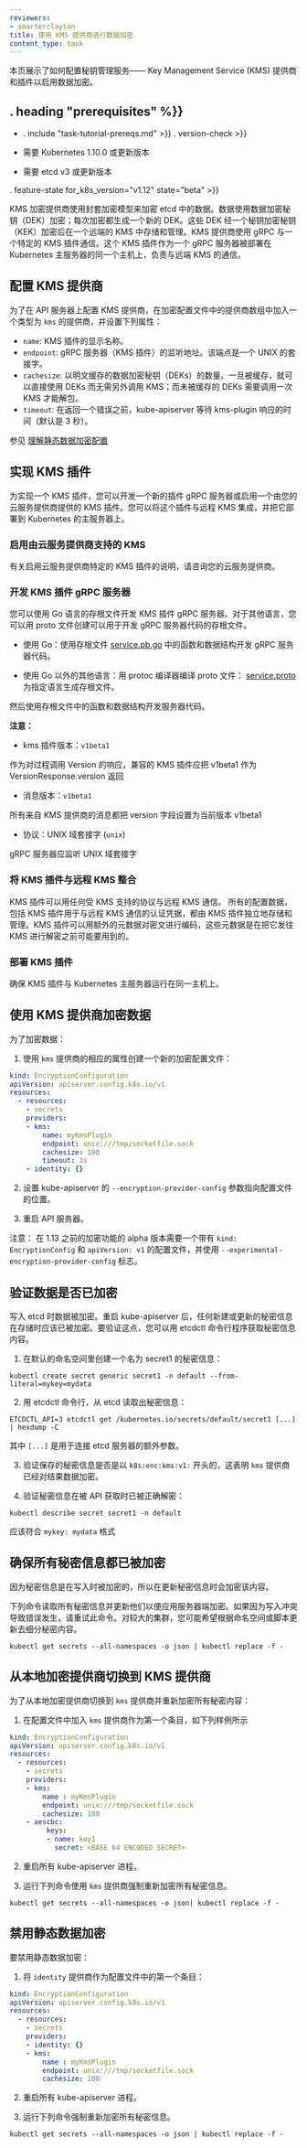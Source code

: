 ```yaml
---
reviewers:
- smarterclayton
title: 使用 KMS 提供商进行数据加密
content_type: task
---
```

<!-- ---
reviewers:
- smarterclayton
title: Using a KMS provider for data encryption
content_type: task
--- -->
<!-- overview -->
<!-- This page shows how to configure a Key Management Service (KMS) provider and plugin to enable secret data encryption. -->

本页展示了如何配置秘钥管理服务—— Key Management Service (KMS) 提供商和插件以启用数据加密。



## . heading "prerequisites" %}}


* . include "task-tutorial-prereqs.md" >}} . version-check >}}

<!-- * Kubernetes version 1.10.0 or later is required -->

* 需要 Kubernetes 1.10.0 或更新版本

<!-- * etcd v3 or later is required -->

* 需要 etcd v3 或更新版本

. feature-state for_k8s_version="v1.12" state="beta" >}}



<!-- steps -->

<!-- The KMS encryption provider uses an envelope encryption scheme to encrypt data in etcd. The data is encrypted using a data encryption key (DEK); a new DEK is generated for each encryption. The DEKs are encrypted with a key encryption key (KEK) that is stored and managed in a remote KMS. The KMS provider uses gRPC to communicate with a specific KMS 
plugin. The KMS plugin, which is implemented as a gRPC server and deployed on the same host(s) as the Kubernetes master(s), is responsible for all communication with the remote KMS. -->

KMS 加密提供商使用封套加密模型来加密 etcd 中的数据。数据使用数据加密秘钥（DEK）加密；每次加密都生成一个新的 DEK。这些 DEK 经一个秘钥加密秘钥（KEK）加密后在一个远端的 KMS 中存储和管理。KMS 提供商使用 gRPC 与一个特定的 KMS 插件通信。这个 KMS 插件作为一个 gRPC 服务器被部署在 Kubernetes 主服务器的同一个主机上，负责与远端 KMS 的通信。

<!-- ## Configuring the KMS provider -->

## 配置 KMS 提供商

<!-- To configure a KMS provider on the API server, include a provider of type ```kms``` in the providers array in the encryption configuration file and set the following properties: -->

为了在 API 服务器上配置 KMS 提供商，在加密配置文件中的提供商数组中加入一个类型为 ```kms``` 的提供商，并设置下列属性：

<!--   * `name`: Display name of the KMS plugin.
  * `endpoint`: Listen address of the gRPC server (KMS plugin). The endpoint is a UNIX domain socket.
  * `cachesize`: Number of data encryption keys (DEKs) to be cached in the clear. When cached, DEKs can be used without another call to the KMS; whereas DEKs that are not cached require a call to the KMS to unwrap.
  * `timeout`: How long should kube-apiserver wait for kms-plugin to respond before returning an error (default is 3 seconds). -->

  * `name`: KMS 插件的显示名称。
  * `endpoint`: gRPC 服务器（KMS 插件）的监听地址。该端点是一个 UNIX 的套接字。
  * `cachesize`: 以明文缓存的数据加密秘钥（DEKs）的数量。一旦被缓存，就可以直接使用 DEKs 而无需另外调用 KMS；而未被缓存的 DEKs 需要调用一次 KMS 才能解包。
  * `timeout`: 在返回一个错误之前，kube-apiserver 等待 kms-plugin 响应的时间（默认是 3 秒）。

<!-- See [Understanding the encryption at rest configuration.](/docs/tasks/administer-cluster/encrypt-data) -->

参见 [理解静态数据加密配置](/docs/tasks/administer-cluster/encrypt-data)

<!-- ## Implementing a KMS plugin -->

## 实现 KMS 插件

<!-- To implement a KMS plugin, you can develop a new plugin gRPC server or enable a KMS plugin already provided by your cloud provider. You then integrate the plugin with the remote KMS and deploy it on the Kubernetes master. -->

为实现一个 KMS 插件，您可以开发一个新的插件 gRPC 服务器或启用一个由您的云服务提供商提供的 KMS 插件。您可以将这个插件与远程 KMS 集成，并把它部署到 Kubernetes 的主服务器上。

<!-- ### Enabling the KMS supported by your cloud provider 
Refer to your cloud provider for instructions on enabling the cloud provider-specific KMS plugin. -->

### 启用由云服务提供商支持的 KMS
有关启用云服务提供商特定的 KMS 插件的说明，请咨询您的云服务提供商。

<!-- ### Developing a KMS plugin gRPC server
You can develop a KMS plugin gRPC server using a stub file available for Go. For other languages, you use a proto file to create a stub file that you can use to develop the gRPC server code. -->

### 开发 KMS 插件 gRPC 服务器
您可以使用 Go 语言的存根文件开发 KMS 插件 gRPC 服务器。对于其他语言，您可以用 proto 文件创建可以用于开发 gRPC 服务器代码的存根文件。

<!-- * Using Go: Use the functions and data structures in the stub file: [service.pb.go](https://github.com/kubernetes/kubernetes/blob/master/staging/src/k8s.io/apiserver/pkg/storage/value/encrypt/envelope/v1beta1/service.pb.go) to develop the gRPC server code  -->

* 使用 Go：使用存根文件 [service.pb.go](https://github.com/kubernetes/kubernetes/blob/master/staging/src/k8s.io/apiserver/pkg/storage/value/encrypt/envelope/v1beta1/service.pb.go) 中的函数和数据结构开发 gRPC 服务器代码。

<!-- * Using languages other than Go: Use the protoc compiler with the proto file: [service.proto](https://github.com/kubernetes/kubernetes/blob/master/staging/src/k8s.io/apiserver/pkg/storage/value/encrypt/envelope/v1beta1/service.proto) to generate a stub file for the specific language -->

* 使用 Go 以外的其他语言：用 protoc 编译器编译 proto 文件： [service.proto](https://github.com/kubernetes/kubernetes/blob/master/staging/src/k8s.io/apiserver/pkg/storage/value/encrypt/envelope/v1beta1/service.proto) 为指定语言生成存根文件。

<!-- Then use the functions and data structures in the stub file to develop the server code. -->

然后使用存根文件中的函数和数据结构开发服务器代码。

<!-- **Notes:** -->

**注意：**

<!-- * kms plugin version: `v1beta1`

In response to procedure call Version, a compatible KMS plugin should return v1beta1 as VersionResponse.version -->

* kms 插件版本：`v1beta1`

作为对过程调用 Version 的响应，兼容的 KMS 插件应把 v1beta1 作为 VersionResponse.version 返回

<!-- * message version: `v1beta1`

All messages from KMS provider have the version field set to current version v1beta1 -->

* 消息版本：`v1beta1`

所有来自 KMS 提供商的消息都把 version 字段设置为当前版本 v1beta1

<!-- * protocol: UNIX domain socket (`unix`)

The gRPC server should listen at UNIX domain socket -->

* 协议：UNIX 域套接字 (`unix`)

gRPC 服务器应监听 UNIX 域套接字

<!-- ### Integrating a KMS plugin with the remote KMS
The KMS plugin can communicate with the remote KMS using any protocol supported by the KMS.
All configuration data, including authentication credentials the KMS plugin uses to communicate with the remote KMS, 
are stored and managed by the KMS plugin independently. The KMS plugin can encode the ciphertext with additional metadata that may be required before sending it to the KMS for decryption. -->

### 将 KMS 插件与远程 KMS 整合
KMS 插件可以用任何受 KMS 支持的协议与远程 KMS 通信。
所有的配置数据，包括 KMS 插件用于与远程 KMS 通信的认证凭据，都由 KMS 插件独立地存储和管理。KMS 插件可以用额外的元数据对密文进行编码，这些元数据是在把它发往 KMS 进行解密之前可能要用到的。

<!-- ### Deploying the KMS plugin 
Ensure that the KMS plugin runs on the same host(s) as the Kubernetes master(s). -->

### 部署 KMS 插件
确保 KMS 插件与 Kubernetes 主服务器运行在同一主机上。

<!-- ## Encrypting your data with the KMS provider -->
## 使用 KMS 提供商加密数据

<!-- To encrypt the data: -->
为了加密数据：

<!-- 1. Create a new encryption configuration file using the appropriate properties for the `kms` provider: -->
1. 使用 `kms` 提供商的相应的属性创建一个新的加密配置文件：

```yaml
kind: EncryptionConfiguration
apiVersion: apiserver.config.k8s.io/v1
resources:
  - resources:
    - secrets
    providers:
    - kms:
        name: myKmsPlugin
        endpoint: unix:///tmp/socketfile.sock
        cachesize: 100
        timeout: 3s
    - identity: {}
```

<!-- 2. Set the `--encryption-provider-config` flag on the kube-apiserver to point to the location of the configuration file. -->
2. 设置 kube-apiserver 的 `--encryption-provider-config` 参数指向配置文件的位置。
<!-- 3. Restart your API server. -->
3. 重启 API 服务器。

<!-- Note:
The alpha version of the encryption feature prior to 1.13 required a config file with
`kind: EncryptionConfig` and `apiVersion: v1`, and used the `--experimental-encryption-provider-config` flag. -->

注意：
在 1.13 之前的加密功能的 alpha 版本需要一个带有 `kind: EncryptionConfig` 和 `apiVersion: v1` 的配置文件，并使用 `--experimental-encryption-provider-config` 标志。

<!-- ## Verifying that the data is encrypted
Data is encrypted when written to etcd. After restarting your kube-apiserver, any newly created or updated secret should be encrypted when stored. To verify, you can use the etcdctl command line program to retrieve the contents of your secret. -->

## 验证数据是否已加密
写入 etcd 时数据被加密。重启 kube-apiserver 后，任何新建或更新的秘密信息在存储时应该已被加密。要验证这点，您可以用 etcdctl 命令行程序获取秘密信息内容。 

<!-- 1. Create a new secret called secret1 in the default namespace: -->
1. 在默认的命名空间里创建一个名为 secret1 的秘密信息：
```
kubectl create secret generic secret1 -n default --from-literal=mykey=mydata
```
<!-- 2. Using the etcdctl command line, read that secret out of etcd: -->
2. 用 etcdctl 命令行，从 etcd 读取出秘密信息：
```
ETCDCTL_API=3 etcdctl get /kubernetes.io/secrets/default/secret1 [...] | hexdump -C
```
 <!-- where `[...]` must be the additional arguments for connecting to the etcd server. -->
 其中 `[...]` 是用于连接 etcd 服务器的额外参数。
<!-- 3. Verify the stored secret is prefixed with `k8s:enc:kms:v1:`, which indicates that the `kms` provider has encrypted the resulting data. -->
3. 验证保存的秘密信息是否是以 `k8s:enc:kms:v1:` 开头的，这表明 `kms` 提供商已经对结果数据加密。
<!-- 4. Verify that the secret is correctly decrypted when retrieved via the API: -->
4. 验证秘密信息在被 API 获取时已被正确解密：
```
kubectl describe secret secret1 -n default
```
应该符合 `mykey: mydata` 格式

<!-- ## Ensuring all secrets are encrypted
Because secrets are encrypted on write, performing an update on a secret encrypts that content. -->

## 确保所有秘密信息都已被加密
因为秘密信息是在写入时被加密的，所以在更新秘密信息时会加密该内容。

<!-- The following command reads all secrets and then updates them to apply server side encryption. If an error occurs due to a conflicting write, retry the command. For larger clusters, you may wish to subdivide the secrets by namespace or script an update. -->

下列命令读取所有秘密信息并更新他们以便应用服务器端加密。如果因为写入冲突导致错误发生，请重试此命令。对较大的集群，您可能希望根据命名空间或脚本更新去细分秘密内容。

```
kubectl get secrets --all-namespaces -o json | kubectl replace -f -
```

<!-- ## Switching from a local encryption provider to the KMS provider
To switch from a local encryption provider to the `kms` provider and re-encrypt all of the secrets: -->

## 从本地加密提供商切换到 KMS 提供商
为了从本地加密提供商切换到 `kms` 提供商并重新加密所有秘密内容：

<!-- 1. Add the `kms` provider as the first entry in the configuration file as shown in the following example. -->
1. 在配置文件中加入 `kms` 提供商作为第一个条目，如下列样例所示

```yaml
kind: EncryptionConfiguration
apiVersion: apiserver.config.k8s.io/v1
resources:
  - resources:
    - secrets
    providers:
    - kms:
        name : myKmsPlugin
        endpoint: unix:///tmp/socketfile.sock
        cachesize: 100
    - aescbc:
         keys:
         - name: key1
           secret: <BASE 64 ENCODED SECRET>
```
<!-- 2. Restart all kube-apiserver processes. -->
2. 重启所有 kube-apiserver 进程。
<!-- 3. Run the following command to force all secrets to be re-encrypted using the `kms` provider. -->
3. 运行下列命令使用 `kms` 提供商强制重新加密所有秘密信息。
```
kubectl get secrets --all-namespaces -o json| kubectl replace -f -
```

<!-- ## Disabling encryption at rest
To disable encryption at rest: -->

## 禁用静态数据加密
要禁用静态数据加密：

<!-- 1. Place the `identity` provider as the first entry in the configuration file:  -->

1. 将 `identity` 提供商作为配置文件中的第一个条目： 

```yaml
kind: EncryptionConfiguration
apiVersion: apiserver.config.k8s.io/v1
resources:
  - resources:
    - secrets
    providers:
    - identity: {}
    - kms:
        name : myKmsPlugin
        endpoint: unix:///tmp/socketfile.sock
        cachesize: 100
```
<!-- 2.  Restart all kube-apiserver processes.  -->
2. 重启所有 kube-apiserver 进程。
<!-- 3. Run the following command to force all secrets to be decrypted. -->
3. 运行下列命令强制重新加密所有秘密信息。
```
kubectl get secrets --all-namespaces -o json | kubectl replace -f -
```




